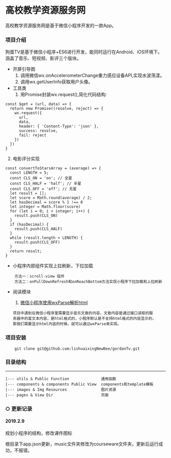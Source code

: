 # 高校教学资源服务网

高校教学资源服务网是基于微信小程序开发的一款App。

###  项目介绍
狗蛋TV是基于微信小程序+ES6进行开发，能同时运行在Android、iOS环境下。涵盖了音乐、短视频、影评三个版块。
- 开屏引导图
    1. 调用微信wx.onAccelerometerChange重力感应设备API,实现水波荡漾。
    2. 调用wx.getUserInfo获取用户头像。
- 工具类
    1. 用Promise封装wx.request(),简化代码结构:
    
```
const $get = (url, data) => {
  return new Promise((resolve, reject) => {
    wx.request({
      url,
      data,
      header: { 'Content-Type': 'json' },
      success: resolve,
      fail: reject
    })
  })
}
```

  2.  电影评分实现

```
const convertToStarsArray = (average) => {
  const LENGTH = 5;
  const CLS_ON = 'on'; // 全星
  const CLS_HALF = 'half'; // 半星
  const CLS_OFF = 'off'; // 无星
  let result = [];
  let score = Math.round(average) / 2;
  let hasDecimal = score % 1 !== 0
  let integer = Math.floor(score)
  for (let i = 0; i < integer; i++) {
    result.push(CLS_ON)
  }
  if (hasDecimal) {
    result.push(CLS_HALF)
  }
  while (result.length < LENGTH) {
    result.push(CLS_OFF)
  }
  return result;
}
```
    
- 小程序内部组件实现上拉刷新，下拉加载
```
    方法一：scroll-view 组件
    方法二：onPullDownRefresh和onReachBottom方法实现小程序下拉加载和上拉刷新
```

- 阅读模块

    1.  [微信小程序使用wxParse解析html](https://github.com/icindy/wxParse)
    ```
    项目中遇到在微信小程序里需要显示音乐文章的内容，文章内容是通过接口读取的服
    务器中的富文本内容，是html格式的，小程序默认是不支持html格式的内容显示的，
    那我们需要显示html内容的时候，就可以通过wxParse来实现。
    ```
### 项目安装
```
    git clone git@github.com:lishuaixingNewBee/gordanTv.git
```

### 目录结构
------
```shell
|--- utils & Public Function              通用函数
|--- components & components Public View  components和template模板
|--- images & Img Resources               图片资源
|--- pages & View Dir                     页面
```
### ○ 更新记录
#### 2019.2.9
规划小程序的结构，修改课件图标

根目录下app.json更新，music文件夹修改为courseware文件夹，更新后运行成功，不报错。
